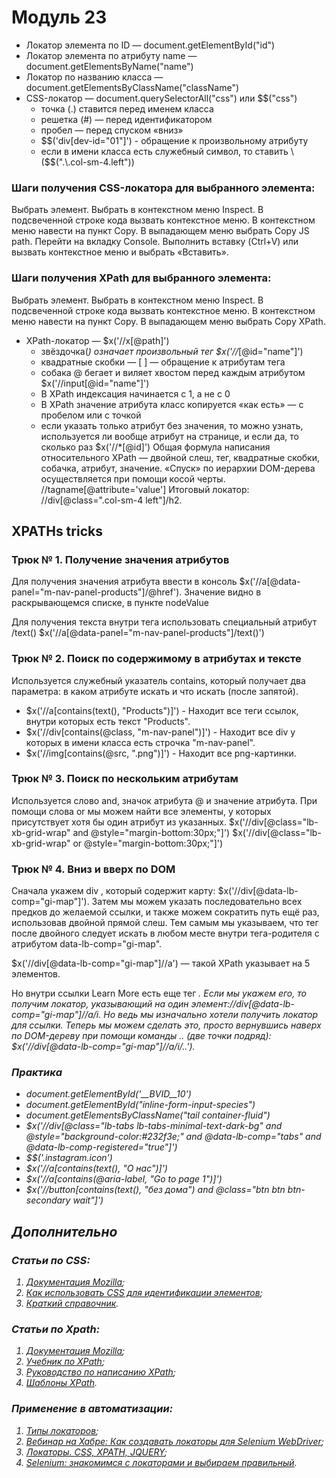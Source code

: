 # Модуль 23

- Локатор элемента по ID — document.getElementById("id")
- Локатор элемента по атрибуту name — document.getElementsByName("name")
- Локатор по названию класса — document.getElementsByClassName("className")
- CSS-локатор — document.querySelectorAll("css") или $$("css")
  - точка (.) ставится перед именем класса 
  - решетка (#) — перед идентификатором 
  - пробел — перед спуском «вниз»
  - $$('div[dev-id="01"]') - обращение к произвольному атрибуту
  - если в имени класса есть служебный символ, то ставить \\ ($$(".\\.col-sm-4.left"))
### Шаги получения CSS-локатора для выбранного элемента:
Выбрать элемент.
Выбрать в контекстном меню Inspect.
В подсвеченной строке кода вызвать контекстное меню.
В контекстном меню навести на пункт Copy.
В выпадающем меню выбрать Copy JS path.
Перейти на вкладку Console.
Выполнить вставку (Ctrl+V) или вызвать контекстное меню и выбрать «Вставить».

### Шаги получения XPath для выбранного элемента:
Выбрать элемент.
Выбрать в контекстном меню Inspect.
В подсвеченной строке кода вызвать контекстное меню.
В контекстном меню навести на пункт Copy.
В выпадающем меню выбрать Copy XPath.

- XPath-локатор — $x('//x[@path]')
  - звёздочка(*) означает произвольный тег $x('//*[@id="name"]')
  - квадратные скобки — [ ] — обращение к атрибутам тега 
  - собака @ бегает и виляет хвостом перед каждым атрибутом $x('//input[@id="name"]')
  - В XPath индексация начинается с 1, а не с 0
  - В XPath значение атрибута класс копируется «как есть» — с пробелом или с точкой
  - если указать только атрибут без значения, то можно узнать, используется ли вообще атрибут на странице, и если да, то сколько раз $x('//*[@id]')
Общая формула написания относительного XPath — двойной слеш, тег, квадратные скобки, собачка, атрибут, значение. 
«Спуск» по иерархии DOM-дерева осуществляется при помощи косой черты.
//tagname[@attribute='value']
Итоговый локатор: //div[@class=".col-sm-4 left"]/h2.

## XPATHs tricks
### Трюк № 1. Получение значения атрибутов
Для получения значения атрибута ввести в консоль $x('//a[@data-panel="m-nav-panel-products"]/@href'). 
Значение видно в раскрывающемся списке, в пункте nodeValue

Для получения текста внутри тега использовать специальный атрибут /text()
$x('//a[@data-panel="m-nav-panel-products"]/text()')

### Трюк № 2. Поиск по содержимому в атрибутах и тексте
Используется служебный указатель contains, который получает два параметра: 
в каком атрибуте искать и что искать (после запятой). 

- $x('//a[contains(text(), "Products")]') - Находит все теги ссылок, внутри которых есть текст "Products". 
- $x('//div[contains(@class, "m-nav-panel")]') - Находит все div у которых в имени класса есть строчка "m-nav-panel". 
- $x('//img[contains(@src, ".png")]') - Находит все png-картинки.


### Трюк № 3. Поиск по нескольким атрибутам
Используется слово and, значок атрибута @ и значение атрибута. При помощи слова or мы можем найти все элементы, 
 у которых присутствует хотя бы один атрибут из указанных.
$x('//div[@class="lb-xb-grid-wrap" and @style="margin-bottom:30px;"]') 
$x('//div[@class="lb-xb-grid-wrap" or @style="margin-bottom:30px;"]')

### Трюк № 4. Вниз и вверх по DOM
Сначала укажем div , который содержит карту: $x('//div[@data-lb-comp="gi-map"]'). Затем мы можем указать последовательно всех предков до желаемой ссылки, и также можем сократить путь ещё раз, использовав двойной прямой слеш. Тем самым мы указываем, что тег после двойного следует искать в любом месте внутри тега-родителя с атрибутом data-lb-comp="gi-map".

$x('//div[@data-lb-comp="gi-map"]//a') — такой XPath указывает на 5 элементов.

Но внутри ссылки Learn More есть еще тег <i>. Если мы укажем его, то получим локатор, указывающий на 
один элемент://div[@data-lb-comp="gi-map"]//a/i. Но ведь мы изначально хотели получить локатор для ссылки. 
Теперь мы можем сделать это, просто вернувшись наверх по DOM-дереву при помощи команды .. (две точки подряд):  $x('//div[@data-lb-comp="gi-map"]//a/i/..').

### Практика
- document.getElementById('__BVID__10')
- document.getElementById("inline-form-input-species")
- document.getElementsByClassName("tail container-fluid")
- $x('//div[@class="lb-tabs lb-tabs-minimal-text-dark-bg" and @style="background-color:#232f3e;" and @data-lb-comp="tabs" and @data-lb-comp-registered="true"]')
- $$('.instagram.icon')
- $x('//a[contains(text(), "О нас")]')
- $x('//a[contains(@aria-label, "Go to page 1")]')
- $x('//button[contains(text(), "без дома") and @class="btn btn btn-secondary wait"]')

## Дополнительно 
### Статьи по CSS:
1. [Документация Mozilla](https://developer.mozilla.org/ru/docs/Web/CSS/CSS_%D0%A1%D0%B5%D0%BB%D0%B5%D0%BA%D1%82%D0%BE%D1%80%D1%8B); 
2. [Как использовать CSS для идентификации элементов](https://www.softwaretestinghelp.com/css-selector-selenium-locator-selenium-tutorial-6/); 
3. [Краткий справочник](https://html5css.ru/cssref/css_selectors.php). 

### Статьи по Xpath:
1. [Документация Mozilla](https://developer.mozilla.org/en-US/docs/Web/XPath); 
2. [Учебник по XPath](https://msiter.ru/tutorials/xpath); 
3. [Руководство по написанию XPath](https://www.guru99.com/xpath-selenium.html#1); 
4. [Шаблоны XPath](https://devhints.io/xpath). 

### Применение в автоматизации:
1. [Типы локаторов](https://comaqa.gitbook.io/selenium-webdriver-lectures/selenium-webdriver.-vvedenie/tipy-lokatorov); 
2. [Вебинар на Хабре: Как создавать локаторы для Selenium WebDriver](https://habr.com/ru/post/144063/); 
3. [Локаторы. CSS, XPATH, JQUERY](https://comaqa.gitbook.io/selenium-webdriver-lectures/selenium-webdriver.-slozhnye-voprosy./lokatory.-css-xpath-jquery.); 
4. [Selenium: знакомимся с локаторами и выбираем правильный](https://automated-testing.info/t/selenium-znakomimsya-s-lokatorami-i-vybiraem-pravilnyj/2268).